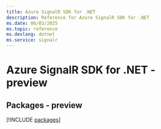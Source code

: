 ```yaml
---
title: Azure SignalR SDK for .NET
description: Reference for Azure SignalR SDK for .NET
ms.date: 06/03/2025
ms.topic: reference
ms.devlang: dotnet
ms.service: signalr
---
```

# Azure SignalR SDK for .NET - preview
## Packages - preview
[!INCLUDE [packages](signalr-index.md)]